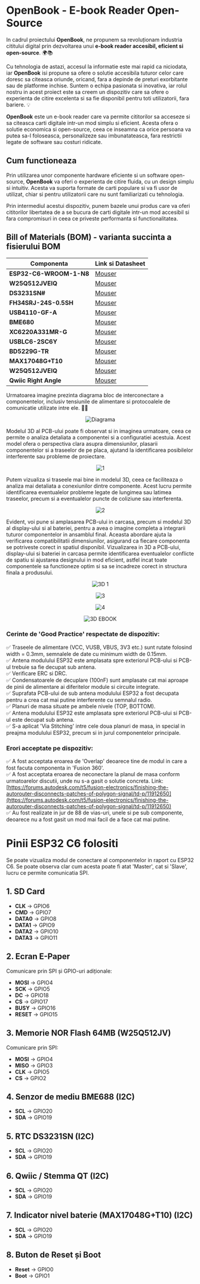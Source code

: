 # OpenBook - E-book Reader Open-Source

In cadrul proiectului **OpenBook**, ne propunem sa revoluționam industria cititului digital prin dezvoltarea unui **e-book reader accesibil, eficient si open-source**. 🌍📚

Cu tehnologia de astazi, accesul la informatie este mai rapid ca niciodata, iar **OpenBook** isi propune sa ofere o solutie accesibila tuturor celor care doresc sa citeasca oriunde, oricand, fara a depinde de preturi exorbitante sau de platforme inchise. Suntem o echipa pasionata si inovativa, iar rolul nostru in acest proiect este sa creem un dispozitiv care sa ofere o experienta de citire excelenta si sa fie disponibil pentru toti utilizatorii, fara bariere. 💡

**OpenBook** este un e-book reader care va permite cititorilor sa acceseze si sa citeasca carti digitale intr-un mod simplu si eficient. Acesta ofera o solutie economica si open-source, ceea ce inseamna ca orice persoana va putea sa-l foloseasca, personalizeze sau imbunatateasca, fara restrictii legate de software sau costuri ridicate.

## Cum functioneaza

Prin utilizarea unor componente hardware eficiente si un software open-source, **OpenBook** va oferi o experienta de citire fluida, cu un design simplu si intuitiv. Acesta va suporta formate de carti populare si va fi usor de utilizat, chiar si pentru utilizatorii care nu sunt familiarizati cu tehnologia.

Prin intermediul acestui dispozitiv, punem bazele unui produs care va oferi cititorilor libertatea de a se bucura de carti digitale intr-un mod accesibil si fara compromisuri in ceea ce priveste performanta si functionalitatea.

## Bill of Materials (BOM) - varianta succinta a fisierului BOM

| Componenta               | Link si Datasheet                                                                                           |
|--------------------------|-------------------------------------------------------------------------------------------------------------|
| **ESP32-C6-WROOM-1-N8**   | [Mouser](https://eu.mouser.com/ProductDetail/Espressif-Systems/ESP32-C6-WROOM-1-N8?qs=8Wlm6%252BaMh8ST02Gmwp74cw%3D%3D) |
| **W25Q512JVEIQ**               | [Mouser](https://eu.mouser.com/ProductDetail/Winbond/W25Q512JVEIQ?qs=l7cgNqFNU1jw6svr3at6tA%3D%3D)                                             |
| **DS3231SN#**       | [Mouser](https://www.mouser.ro/ProductDetail/100uF-Capacitor](https://eu.mouser.com/ProductDetail/Analog-Devices-Maxim-Integrated/DS3231SN?qs=1eQvB6Dk1vhUlr8%2FOrV0Fw%3D%3D))                                         |
| **FH34SRJ-24S-0.5SH** | [Mouser](https://www.mouser.ro/ProductDetail/Atmel/ATMEGA328P](https://eu.mouser.com/ProductDetail/Hirose-Connector/FH34SRJ-24S-0.5SH50?qs=iyLo5FA4poC8fzWlavnA7A%3D%3D))                                     |
| **USB4110-GF-A** | [Mouser](https://www.mouser.ro/ProductDetail/Atmel/ATMEGA328P](https://eu.mouser.com/ProductDetail/Hirose-Connector/FH34SRJ-24S-0.5SH50?qs=iyLo5FA4poC8fzWlavnA7A%3D%3D)](https://eu.mouser.com/ProductDetail/GCT/USB4110-GF-A?qs=KUoIvG%2F9IlYiZvIXQjyJeA%3D%3D))                                     |
| **BME680** | [Mouser](https://www.mouser.ro/ProductDetail/Atmel/ATMEGA328P](https://eu.mouser.com/ProductDetail/Hirose-Connector/FH34SRJ-24S-0.5SH50?qs=iyLo5FA4poC8fzWlavnA7A%3D%3D)](https://eu.mouser.com/ProductDetail/GCT/USB4110-GF-A?qs=KUoIvG%2F9IlYiZvIXQjyJeA%3D%3D)](https://eu.mouser.com/ProductDetail/Bosch-Sensortec/BME680?qs=v271MhAjFHjo0yA%2FC4OnDQ%3D%3D))                                     |
| **XC6220A331MR-G** | [Mouser](https://eu.mouser.com/ProductDetail/Torex-Semiconductor/XC6220A331MR-G?qs=AsjdqWjXhJ8ZSWznL1J0gg%3D%3D)                                     |
| **USBLC6-2SC6Y** | [Mouser](https://ro.mouser.com/ProductDetail/STMicroelectronics/USBLC6-2SC6Y?qs=gNDSiZmRJS%2FOgDexvXkdow%3D%3D&_gl=1*hyv6ey*_ga*MTY0NzAzMzgwNi4xNzQyMDMzODgx*_ga_15W4STQT4T*MTc0MzA3NjI1Ny40LjEuMTc0MzA3NjMxMC43LjAuMA)                                     |
| **BD5229G-TR** | [Mouser](https://ro.mouser.com/ProductDetail/ROHM-Semiconductor/BD5229G-TR?qs=4kLU8WoGk0vvnhrrYwdszw%3D%3D)                                     |
| **MAX17048G+T10** | [Mouser](https://ro.mouser.com/ProductDetail/Analog-Devices-Maxim-Integrated/MAX17048G%2bT10?qs=D7PJwyCwLAoGnnn8jEPRBQ%3D%3D)                                     |
| **W25Q512JVEIQ** | [Mouser](https://ro.mouser.com/ProductDetail/ROHM-Semiconductor/BD5229G-TR?qs=4kLU8WoGk0vvnhrrYwdszw%3D%3D](https://ro.mouser.com/ProductDetail/Winbond/W25Q512JVEIQ?qs=l7cgNqFNU1jw6svr3at6tA%3D%3D))  
| **Qwiic Right Angle** | [Mouser](https://ro.mouser.com/ProductDetail/Adafruit/4208?qs=PzGy0jfpSMtbScLbr0L5dw%3D%3D) |

Urmatoarea imagine prezinta diagrama bloc de interconectare a componentelor, inclusiv tensiunile de alimentare si protocoalele de comunicatie utilizate intre ele. 🔌📡

<div align="center">

![Diagrama](https://github.com/user-attachments/assets/d4f46cba-7525-401c-adea-f654d0fa5048)



</div>

Modelul 3D al PCB-ului poate fi observat si in imaginea urmatoare, ceea ce permite o analiza detaliata a componentei si a configuratiei acestuia. Acest model ofera o perspectiva clara asupra dimensiunilor, plasarii componentelor si a traseelor de pe placa, ajutand la identificarea posibilelor interferente sau probleme de proiectare.

<div align="center">
  
![1](https://github.com/user-attachments/assets/b76640c3-ca7d-4322-b305-c3ef1e1ebf30)

</div>

Putem vizualiza si traseele mai bine in modelul 3D, ceea ce faciliteaza o analiza mai detaliata a conexiunilor dintre componente. Acest lucru permite identificarea eventualelor probleme legate de lungimea sau latimea traseelor, precum si a eventualelor puncte de coliziune sau interferenta.

<div align="center">
  
![2](https://github.com/user-attachments/assets/a7708b39-650d-4b7a-ba79-70a36b546a23)

</div>

Evident, voi pune si amplasarea PCB-ului in carcasa, precum si modelul 3D al display-ului si al bateriei, pentru a avea o imagine completa a integrarii tuturor componentelor in ansamblul final. Aceasta abordare ajuta la verificarea compatibilitatii dimensiunilor, asigurand ca fiecare componenta se potriveste corect in spatiul disponibil. Vizualizarea in 3D a PCB-ului, display-ului si bateriei in carcasa permite identificarea eventualelor conflicte de spatiu si ajustarea designului in mod eficient, astfel incat toate componentele sa functioneze optim si sa se incadreze corect in structura finala a produsului.

<div align="center">
  
![3D 1](https://github.com/user-attachments/assets/6aab1e64-67be-4fd6-97d8-c066eb84f106)


</div>

<div align="center">
  
![3](https://github.com/user-attachments/assets/8e9ba450-5b0b-44fe-aefe-43617e1befa1)


</div>

<div align="center">
  
![4](https://github.com/user-attachments/assets/acd43543-4f9e-4bf6-883f-73b78202d5f7)


</div>

<div align="center">
  
![3D EBOOK](https://github.com/user-attachments/assets/14f51f09-6cef-438a-b1a6-9433d0ae2223)


</div>


### Cerinte de 'Good Practice' respectate de dispozitiv:

✅ Traseele de alimentare (VCC, VUSB, VBUS, 3V3 etc.) sunt rutate folosind width = 0.3mm, semnalele de date cu minimum width de 0.15mm.  
✅ Antena modulului ESP32 este amplasata spre exteriorul PCB-ului si PCB-ul trebuie sa fie decupat sub antena.  
✅ Verificare ERC si DRC.  
✅ Condensatoarele de decuplare (100nF) sunt amplasate cat mai aproape de pinii de alimentare ai diferitelor module si circuite integrate.  
✅ Suprafata PCB-ului de sub antena modulului ESP32 a fost decupata pentru a crea cat mai putine interferente cu semnalul radio.  
✅ Planuri de masa situate pe ambele nivele (TOP, BOTTOM).  
✅ Antena modulului ESP32 este amplasata spre exteriorul PCB-ului si PCB-ul este decupat sub antena.  
✅ S-a aplicat 'Via Stitching' intre cele doua planuri de masa, in special in preajma modulului ESP32, precum si in jurul componentelor principale.

### Erori acceptate pe dispozitiv:

✅ A fost acceptata eroarea de 'Overlap' deoarece tine de modul in care a fost facuta componenta in 'Fusion 360'.  
✅ A fost acceptata eroarea de neconectare la planul de masa conform urmatoarelor discutii, unde nu s-a gasit o solutie concreta. Link: [https://forums.autodesk.com/t5/fusion-electronics/finishing-the-autorouter-disconnects-patches-of-polygon-signal/td-p/11912650](https://forums.autodesk.com/t5/fusion-electronics/finishing-the-autorouter-disconnects-patches-of-polygon-signal/td-p/11912650)  
✅ Au fost realizate in jur de 88 de vias-uri, unele si pe sub componente, deoarece nu a fost gasit un mod mai facil de a face cat mai putine.

# Pinii ESP32 C6 folositi

Se poate vizualiza modul de conectare al componentelor in raport cu ESP32 C6. Se poate observa clar cum acesta poate fi atat 'Master', cat si 'Slave', lucru ce permite comunicatia SPI.

## 1. SD Card
- **CLK** → GPIO6  
- **CMD** → GPIO7  
- **DATA0** → GPIO8  
- **DATA1** → GPIO9  
- **DATA2** → GPIO10  
- **DATA3** → GPIO11  

## 2. Ecran E-Paper
Comunicare prin SPI și GPIO-uri adiționale:
- **MOSI** → GPIO4  
- **SCK** → GPIO5  
- **DC** → GPIO18  
- **CS** → GPIO17  
- **BUSY** → GPIO16  
- **RESET** → GPIO15  

## 3. Memorie NOR Flash 64MB (W25Q512JV)
Comunicare prin SPI:
- **MOSI** → GPIO4  
- **MISO** → GPIO3  
- **CLK** → GPIO5  
- **CS** → GPIO2  

## 4. Senzor de mediu BME688 (I2C)
- **SCL** → GPIO20  
- **SDA** → GPIO19  

## 5. RTC DS3231SN (I2C)
- **SCL** → GPIO20  
- **SDA** → GPIO19  

## 6. Qwiic / Stemma QT (I2C)
- **SCL** → GPIO20  
- **SDA** → GPIO19  

## 7. Indicator nivel baterie (MAX17048G+T10) (I2C)
- **SCL** → GPIO20  
- **SDA** → GPIO19  

## 8. Buton de Reset și Boot
- **Reset** → GPIO0  
- **Boot** → GPIO1  
